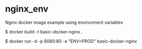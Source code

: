 # nginx_env
Nginx docker image example using environment variables 

$ docker build -t basic-docker-nginx .

$ docker run -d -p 8080:80 -e "ENV=PROD" basic-docker-nginx
